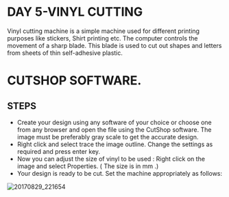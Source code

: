 
# DAY 5-VINYL CUTTING
   Vinyl cutting machine is a simple machine used for different printing purposes like stickers, Shirt printing etc. The computer controls the movement of a sharp blade. This blade is used to cut out shapes and letters from sheets of thin self-adhesive plastic.




# CUTSHOP SOFTWARE.
 
## STEPS
- Create your design using any software of your choice or choose one from any browser and open the file using the CutShop software. 
  The   image must be preferably gray scale to get the accurate design.
- Right click and select trace the image outline. Change the settings as required and press enter key.
- Now you can adjust the size of vinyl to be used : Right click on the image and select Properties. ( The size is in mm .)
- Your design is ready to be cut. Set the machine appropriately as follows:



![20170829_221654](https://user-images.githubusercontent.com/30692869/29833190-3cdbaf1e-8d08-11e7-9d02-2f9e2218fb8c.jpg)
